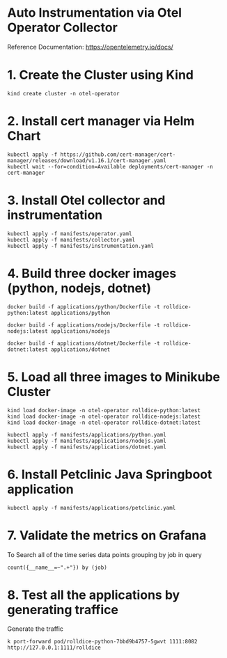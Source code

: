 
# Auto Instrumentation via Otel Operator Collector
Reference Documentation: https://opentelemetry.io/docs/


# 1. Create the Cluster using Kind  

    kind create cluster -n otel-operator

# 2. Install cert manager via Helm Chart  

    kubectl apply -f https://github.com/cert-manager/cert-manager/releases/download/v1.16.1/cert-manager.yaml
    kubectl wait --for=condition=Available deployments/cert-manager -n cert-manager

# 3. Install Otel collector and instrumentation 

<!-- setup-instrumentation: -->
    kubectl apply -f manifests/operator.yaml
    kubectl apply -f manifests/collector.yaml
    kubectl apply -f manifests/instrumentation.yaml

# 4. Build three docker images (python, nodejs, dotnet)

<!-- build-python: -->
    docker build -f applications/python/Dockerfile -t rolldice-python:latest applications/python
<!-- build-nodejs: -->
    docker build -f applications/nodejs/Dockerfile -t rolldice-nodejs:latest applications/nodejs
<!-- build-dotnet: -->
    docker build -f applications/dotnet/Dockerfile -t rolldice-dotnet:latest applications/dotnet

# 5. Load all three images to Minikube Cluster  

    kind load docker-image -n otel-operator rolldice-python:latest
    kind load docker-image -n otel-operator rolldice-nodejs:latest
    kind load docker-image -n otel-operator rolldice-dotnet:latest

<!-- .PHONY: setup-apps -->
    kubectl apply -f manifests/applications/python.yaml
    kubectl apply -f manifests/applications/nodejs.yaml
    kubectl apply -f manifests/applications/dotnet.yaml

# 6. Install Petclinic Java Springboot application  

    kubectl apply -f manifests/applications/petclinic.yaml

# 7. Validate the metrics on Grafana  

To Search all of the time series data points grouping by job  in query  

    count({__name__=~".+"}) by (job)

# 8. Test all the applications by generating traffice

Generate the traffic  

    k port-forward pod/rolldice-python-7bbd9b4757-5gwvt 1111:8082
    http://127.0.0.1:1111/rolldice
